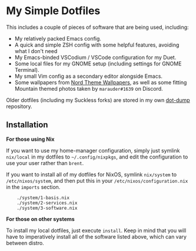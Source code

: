 # My Simple Dotfiles
This includes a couple of pieces of software that are being used, including:
- My relatively packed Emacs config.
- A quick and simple ZSH config with some helpful features, avoiding what I don't need
- My Emacs-binded VSCodium / VSCode configuration for my Duet.
- Some local files for my GNOME setup (including settings for GNOME Terminal).
- My small Vim config as a secondary editor alongside Emacs.
- Some wallpapers from [Nord Theme Wallpapers](https://nordthemewallpapers.com/), as well as some fitting Mountain themed photos taken by `marauder#1639` on Discord.

Older dotfiles (including my Suckless forks) are stored in my own [dot-dump](https://github.com/BrentBoyMeBob/dot-dump) repository.

## Installation

**For those using Nix**

If you want to use my home-manager configuration, simply just symlink `nix/local` in my dotfiles to `~/.config/nixpkgs`, and edit the configuration to use your user rather than `brent`.

If you want to install all of my dotfiles for NixOS, symlink `nix/system` to `/etc/nixos/system`, and then put this in your `/etc/nixos/configuration.nix` in the `imports` section.

```
    ./system/1-basis.nix
    ./system/2-services.nix
    ./system/3-software.nix
```

**For those on other systems**

To install my local dotfiles, just execute `install`. Keep in mind that you will have to imperatively install all of the software listed above, which can vary between distro.
